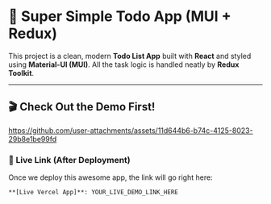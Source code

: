 # 🚀 Super Simple Todo App (MUI + Redux)

This project is a clean, modern **Todo List App** built with **React** and styled using **Material-UI (MUI)**. All the task logic is handled neatly by **Redux Toolkit**.

---

## 🎬 Check Out the Demo First!


https://github.com/user-attachments/assets/11d644b6-b74c-4125-8023-29b8e1be99fd

### 🔗 Live Link (After Deployment)

Once we deploy this awesome app, the link will go right here:

```markdown
**[Live Vercel App]**: YOUR_LIVE_DEMO_LINK_HERE
